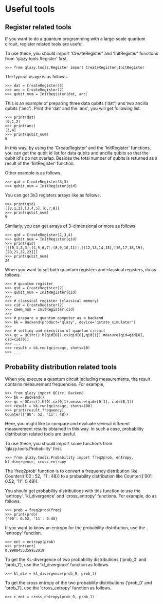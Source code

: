 Useful tools
============

## Register related tools

If you want to do a quantum programming with a large-scale quantum
circuit, register related tools are useful.

To use these, you should import 'CreateRegister' and 'InitRegister'
functions from 'qlazy.tools.Register' first.

    >>> from qlazy.tools.Register import CreateRegister,InitRegister

The typical usage is as follows.

    >>> dat = CreateRegister(3)
    >>> anc = CreateRegister(2)
    >>> qubit_num = InitRegister(dat, anc)

This is an example of preparing three data qubits ('dat') and two
ancilla qubits ('anc').  Print the 'dat' and the 'anc', you will get
following list.

    >>> print(dat)
    [0,1,2]
	>>> print(anc)
    [3,4]
    >>> print(qubit_num)
    5

In this way, by using the 'CreateRegister' and the 'InitRegister'
functions, you can get the qubit id list for data qubits and ancilla
qubits so that the qubit id's do not overlap.  Besides the total
number of qubits is returned as a result of the 'InitRegister'
function.

Other example is as follows.

    >>> qid = CreateRegister(3,3)
	>>> qubit_num = InitRegister(qid)

You can get 3x3 registers arrays like as follows.

    >>> print(qid)
    [[0,1,2],[3,4,5],[6,7,8]]
    >>> print(qubit_num)
    9

Similarly, you can get arrays of 3-dimensional or more as follows.

    >>> qid = CreateRegister(2,3,4)
    >>> qubit_num = InitRegister(qid)
    >>> print(qid)
    [[[0,1,2,3],[4,5,6,7],[8,9,10,11]],[[12,13,14,15],[16,17,18,19],[20,21,22,23]]]
    >>> print(qubit_num)
    24

When you want to set both quantum registers and classical registers, do as follows.

    >>> # quantum register
    >>> qid = CreateRegister(2)
    >>> qubit_num = InitRegister(qid)
	>>> 
    >>> # classical register (classical memory)
    >>> cid = CreateRegister(2)
    >>> cmem_num = InitRegister(cid)
	>>> 
	>>> # prepare a quantum computer as a backend
    >>> bk = Backend(product='qlazy', device='qstate_simulator')
	>>> 
	>>> # setting and execution of quantum circuit
    >>> qc = QCirc().h(qid[0]).cx(qid[0],qid[1]).measure(qid=qid[0], cid=cid[0])
    >>> ...
    >>> result = bk.run(qcirc=qc, shots=10)
    >>> ...


## Probability distribution related tools

When you execute a quantum circuit including measurements, the result
contains measurement frequencies.  For example,

    >>> from qlazy import QCirc, Backend
	>>> bk = Backend()
	>>> qc = QCirc().h(0).cx(0,1).measure(qid=[0,1], cid=[0,1])
	>>> result = bk.run(qcirc=qc, shots=100)
	>>> print(result.frequency)
	Counter({'00': 52, '11': 48})

Here, you might like to compare and evaluate several different
measurement results obtained in this way.  In such a case, probability
distribution related tools are useful.

To use these, you should import some functions from 'qlazy.tools.Probability' first.

    >>> from qlazy.tools.Probability import freq2prob, entropy, kl_divergence, cross_entropy

The 'freq2prob' function is to convert a frequency distribution like
Counter({'00': 52, '11': 48}) to a probability distribution like
Counter({'00': 0.52, '11': 0.48}).

You should get probability distributions with this function to use the
'entropy', 'kl_divergence' and 'cross_entropy' functions.  For
example, do as follows.

    >>> prob = freq2prob(freq)
	>>> print(prob)
	{'00': 0.52, '11': 0.48}

If you want to know an entropy for the probability distribution,
use the 'entropy' function.

    >>> ent = entropy(prob)
	>>> print(ent)
    0.9988455359952018
	
To get the KL-divergence of two probability distributions ('prob_0' and 'prob_1'),
use the 'kl_divergince' function as follows.

	>>> kl_div = kl_divergence(prob_0, prob_1)

To get the cross entropy of the two probability distributions ('prob_0' and 'prob_1'),
use the 'cross_entropy' function as follows.

	>>> c_ent = cross_entropy(prob_0, prob_1)
